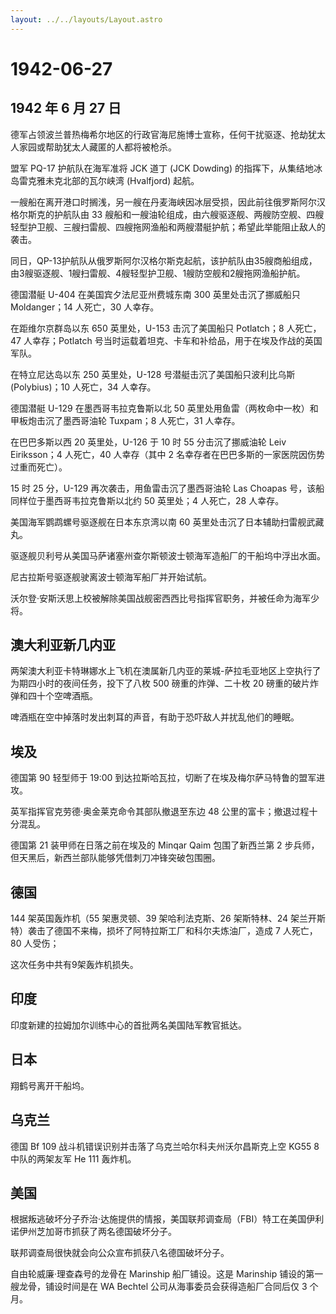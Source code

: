 ```yaml
---
layout: ../../layouts/Layout.astro
---
```


# 1942-06-27

## 1942 年 6 月 27 日

德军占领波兰普热梅希尔地区的行政官海尼施博士宣称，任何干扰驱逐、抢劫犹太人家园或帮助犹太人藏匿的人都将被枪杀。

盟军 PQ-17 护航队在海军准将 JCK 道丁 (JCK Dowding)
的指挥下，从集结地冰岛雷克雅未克北部的瓦尔峡湾 (Hvalfjord) 起航。

一艘船在离开港口时搁浅，另一艘在丹麦海峡因冰层受损，因此前往俄罗斯阿尔汉格尔斯克的护航队由
33
艘船和一艘油轮组成，由六艘驱逐舰、两艘防空舰、四艘轻型护卫舰、三艘扫雷舰、四艘拖网渔船和两艘潜艇护航；希望此举能阻止敌人的袭击。

同日，QP-13护航队从俄罗斯阿尔汉格尔斯克起航，该护航队由35艘商船组成，由3艘驱逐舰、1艘扫雷舰、4艘轻型护卫舰、1艘防空舰和2艘拖网渔船护航。

德国潜艇 U-404 在美国宾夕法尼亚州费城东南 300 英里处击沉了挪威船只
Moldanger；14 人死亡，30 人幸存。

在距维尔京群岛以东 650 英里处，U-153 击沉了美国船只 Potlatch；8
人死亡，47 人幸存；Potlatch
号当时运载着坦克、卡车和补给品，用于在埃及作战的英国军队。

在特立尼达岛以东 250 英里处，U-128 号潜艇击沉了美国船只波利比乌斯
(Polybius)；10 人死亡，34 人幸存。

德国潜艇 U-129 在墨西哥韦拉克鲁斯以北 50
英里处用鱼雷（两枚命中一枚）和甲板炮击沉了墨西哥油轮 Tuxpam；8
人死亡，31 人幸存。

在巴巴多斯以西 20 英里处，U-126 于 10 时 55 分击沉了挪威油轮 Leiv
Eiriksson；4 人死亡，40 人幸存（其中 2
名幸存者在巴巴多斯的一家医院因伤势过重而死亡）。

15 时 25 分，U-129 再次袭击，用鱼雷击沉了墨西哥油轮 Las Choapas
号，该船同样位于墨西哥韦拉克鲁斯以北约 50 英里处；4 人死亡，28 人幸存。

美国海军鹦鹉螺号驱逐舰在日本东京湾以南 60
英里处击沉了日本辅助扫雷舰武藏丸。

驱逐舰贝利号从美国马萨诸塞州查尔斯顿波士顿海军造船厂的干船坞中浮出水面。

尼古拉斯号驱逐舰驶离波士顿海军船厂并开始试航。

沃尔登·安斯沃思上校被解除美国战舰密西西比号指挥官职务，并被任命为海军少将。

## 澳大利亚新几内亚

两架澳大利亚卡特琳娜水上飞机在澳属新几内亚的莱城-萨拉毛亚地区上空执行了为期四小时的夜间任务，投下了八枚
500 磅重的炸弹、二十枚 20 磅重的破片炸弹和四十个空啤酒瓶。

啤酒瓶在空中掉落时发出刺耳的声音，有助于恐吓敌人并扰乱他们的睡眠。

## 埃及

德国第 90 轻型师于 19:00
到达拉斯哈瓦拉，切断了在埃及梅尔萨马特鲁的盟军进攻。

英军指挥官克劳德·奥金莱克命令其部队撤退至东边 48
公里的富卡；撤退过程十分混乱。

德国第 21 装甲师在日落之前在埃及的 Minqar Qaim 包围了新西兰第 2
步兵师，但天黑后，新西兰部队能够凭借刺刀冲锋突破包围圈。

## 德国

144 架英国轰炸机（55 架惠灵顿、39 架哈利法克斯、26 架斯特林、24
架兰开斯特）袭击了德国不来梅，损坏了阿特拉斯工厂和科尔夫炼油厂，造成 7
人死亡，80 人受伤；

这次任务中共有9架轰炸机损失。

## 印度

印度新建的拉姆加尔训练中心的首批两名美国陆军教官抵达。

## 日本

翔鹤号离开干船坞。

## 乌克兰

德国 Bf 109 战斗机错误识别并击落了乌克兰哈尔科夫州沃尔昌斯克上空 KG55 8
中队的两架友军 He 111 轰炸机。

## 美国

根据叛逃破坏分子乔治·达施提供的情报，美国联邦调查局（FBI）特工在美国伊利诺伊州芝加哥市抓获了两名德国破坏分子。

联邦调查局很快就会向公众宣布抓获八名德国破坏分子。

自由轮威廉·理查森号的龙骨在 Marinship 船厂铺设。这是 Marinship
铺设的第一艘龙骨，铺设时间是在 WA Bechtel
公司从海事委员会获得造船厂合同后仅 3 个月。
